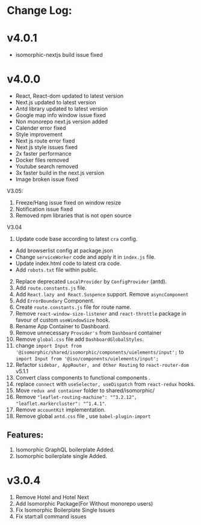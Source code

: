 # Change Log:

# v4.0.1

- isomorphic-nextjs build issue fixed

# v4.0.0

- React, React-dom updated to latest version
- Next.js updated to latest version
- Antd library updated to latest version
- Google map info window issue fixed
- Non monorepo next.js version added
- Calender error fixed
- Style improvement
- Next js route error fixed
- Next js style issues fixed
- 2x faster performance
- Docker files removed
- Youtube search removed
- 3x faster build in the next.js version
- Image broken issue fixed

V3.05:

1. Freeze/Hang issue fixed on window resize
2. Notification issue fixed
3. Removed npm libraries that is not open source

V3.04

1. Update code base according to latest `cra` config.

- Add browserlist config at package.json
- Change `serviceWorker` code and apply it in `index.js` file.
- Update index.html code to latest cra code.
- Add `robots.txt` file within public.

2. Replace deprecated `LocalProvider` by `ConfigProvider` (antd).
3. Add `route.constants.js` file.
4. Add `React.lazy and React.Suspence` support. Remove `asyncComponent`
5. Add `ErrorBoundary` Component.
6. Create `route.constants.js` file for route name.
7. Remove `react-window-size-listener` and `react-throttle` package in favour of custom `useWindowSize` hook.
8. Rename App Container to Dashboard.
9. Remove unnecessary `Provider's` from `Dashboard` container
10. Remove `global.css` file add `DashboardGlobalStyles`.
11. change `import Input from '@isomorphic/shared/isomorphic/components/uielements/input';` to `import Input from '@iso/components/uielements/input';`
12. Refactor `sidebar, AppRouter, and Other Routing` to `react-router-dom` v5.1.1
13. Convert class components to functional components .
14. replace `connect` with `useSelector, useDispatch` from `react-redux` hooks.
15. Move `redux and container` folder to shared/isomorphic/
16. Remove `"leaflet-routing-machine": "^3.2.12", "leaflet.markercluster": "^1.4.1"`.
17. Remove `accountKit` implementation.
18. Remove global `antd.css` file , use `babel-plugin-import`

## Features:

1. Isomorphic GraphQL boilerplate Added.
2. Isomorphic boilerplate single Added.

# v3.0.4

1. Remove Hotel and Hotel Next
2. Add Isomorphic Package(For Without monorepo users)
3. Fix Isomorphic Boilerplate Single Issues
4. Fix start:all command issues
